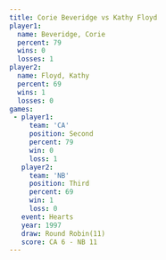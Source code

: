 ```yaml
---
title: Corie Beveridge vs Kathy Floyd
player1:                
  name: Beveridge, Corie
  percent: 79           
  wins: 0               
  losses: 1             
player2:                
  name: Floyd, Kathy    
  percent: 69           
  wins: 1               
  losses: 0             
games:
 - player1:          
     team: 'CA'      
     position: Second
     percent: 79     
     win: 0          
     loss: 1         
   player2:         
     team: 'NB'     
     position: Third
     percent: 69    
     win: 1         
     loss: 0        
   event: Hearts        
   year: 1997           
   draw: Round Robin(11)
   score: CA 6 - NB 11  
---
```

